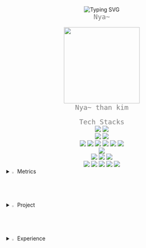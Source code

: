 <div align="center">
  <img src="https://readme-typing-svg.demolab.com?font=Bitcount+Grid+Double&size=30&pause=1000&color=F7526F&background=FFF5E600&center=true&multiline=true&random=true&width=442&height=64&lines=Welcome+nathan`s+World" alt="Typing SVG" />
</div>


<div align="center">
  <code style="color: gray; font-size: 18px;">Nya~</code>
</div><br>

<div align="center">
  <img src="https://github.com/user-attachments/assets/d6976600-796b-4c6c-bcd0-2a2761313bf1" width="200"/>
</div>

<div align="center">
  <code style="color: gray; font-size: 18px;">Nya~ than kim</code>
</div><br>

<div align="center">
  <code style="color: gray; font-size: 18px;">Tech Stacks</code>
</div>

<div align="center">
  <img src="https://img.shields.io/badge/Java-007396?style=plastic&logo=OpenJDK&logoColor=white"/> 
  <img src="https://img.shields.io/badge/JavaScript-F7DF1E?style=plastic&logo=JavaScript&logoColor=black"/>
  <br>
  <img src="https://img.shields.io/badge/Spring-6DB33F?style=plastic&logo=Spring&logoColor=white"/> 
  <img src="https://img.shields.io/badge/Spring_Boot-6DB33F?style=plastic&logo=Spring&logoColor=white"/> 
  <br>
  <img src="https://img.shields.io/badge/MyBatis-005B9F?style=plastic"/> 
  <img src="https://img.shields.io/badge/JPA--Hibernate-59666C?style=plastic&logo=Hibernate&logoColor=white"/> 
  <img src="https://img.shields.io/badge/Lombok-FF6F00?style=plastic&logo=Lombok&logoColor=white"/> 
  <img src="https://img.shields.io/badge/Logback-DC382D?style=plastic"/> 
  <img src="https://img.shields.io/badge/SLF4J-FF9900?style=plastic"/> 
  <img src="https://img.shields.io/badge/Swagger-85EA2D?style=plastic&logo=Swagger&logoColor=white"/>
  <br>
  <img src="https://img.shields.io/badge/MySQL-4479A1?style=plastic&logo=MySQL&logoColor=white"/> 
  <br>
  <img src="https://img.shields.io/badge/Docker-2496ED?style=plastic&logo=Docker&logoColor=white"/> 
  <img src="https://img.shields.io/badge/GCP-4285F4?style=plastic&logo=googlecloud&logoColor=white"/> 
  <img src="https://img.shields.io/badge/GitHub_Actions-2088FF?style=plastic&logo=githubactions&logoColor=white"/> 
  <br>
  <img src="https://img.shields.io/badge/IntelliJ_IDEA-000000?style=plastic&logo=intellijidea&logoColor=white"/> 
  <img src="https://img.shields.io/badge/Eclipse-2C2255?style=plastic&logo=eclipseide&logoColor=white"/> 
  <img src="https://img.shields.io/badge/Postman-FF6C37?style=plastic&logo=Postman&logoColor=white"/> 
  <img src="https://img.shields.io/badge/DBeaver-372923?style=plastic"/> 
  <img src="https://img.shields.io/badge/Git-FF5722?style=plastic&logo=git&logoColor=white"/> 
  <br>
</div>

<details>
<summary>
  <img src="https://raw.githubusercontent.com/Tarikul-Islam-Anik/Animated-Fluent-Emojis/master/Emojis/Hand%20gestures/Eyes.png" alt="Eyes" width="2%" /> Metrics
</summary><br>
  <div align="center">

<img src="https://github-readme-stats.vercel.app/api?username=nathan960307&show_icons=true&theme=tokyonight" alt="GitHub Stats" />

<br>

<img src="https://github-readme-stats.vercel.app/api/top-langs/?username=nathan960307&layout=compact&theme=tokyonight" alt="Top Languages" />

<br>

  <img src="https://github-readme-streak-stats.herokuapp.com/?user=nathan960307&theme=tokyonight" alt="GitHub Streak" />
  </div>
</details>

<details>
<summary>
  <img src="https://raw.githubusercontent.com/Tarikul-Islam-Anik/Animated-Fluent-Emojis/master/Emojis/Hand%20gestures/Eyes.png" alt="Eyes" width="2%" /> Project
</summary><br>
 # Portfolio Projects

---

## 1차 프로젝트 – 카페 메뉴 관리 서비스  
Spring과 MyBatis를 활용해 메뉴 CRUD 기능과 DB 연동을 구현했습니다.  
이를 통해 웹 서비스의 기본 구조와 데이터 흐름을 이해하며 백엔드 개발의 기초를 다질 수 있었습니다.  
[GitHub Repository](https://github.com/prgrms-be-devcourse/NBE5-6-1-Team03)

- **사용 기술**: Spring, MyBatis, JSP, MySQL, Git  
- **담당 역할**: 메뉴 CRUD 기능, DB 연동  

---

## 2차 프로젝트 – TODO-RPG 서비스  
Spring Boot와 JPA 기반으로 목표·할일(Goal/Todo) 관리 기능을 구현하고,  
Thymeleaf 기반 화면과 연동을 담당했습니다.  
기획부터 구현까지의 사이클을 직접 경험하며 객체지향적인 설계와 데이터 처리 감각을 키웠습니다.  
[GitHub Repository](https://github.com/prgrms-be-devcourse/NBE5-6-2-Team04)

- **사용 기술**: Spring Boot, JPA, Thymeleaf, MySQL, Git  
- **담당 역할**: Goal/Todo CRUD 구현, 화면 연동  

---

## 3차 프로젝트 – TODO-RPG 고도화  
기존 서비스를 고도화하며 **달력(Calendar) 기능**을 추가, 날짜 단위로 목표·할일 관리 가능하도록 개선했고,  
프로그래머스/백준 문제 크롤링 기능을 넣어 추천 문제를 TODO에 등록하고 완료 여부 체크도 구현했습니다.  
[GitHub Repository](https://github.com/prgrms-be-devcourse/NBE5-6-3-Team04)

- **사용 기술**: Spring Boot, JPA, Thymeleaf, MySQL, Selenium, Git  
- **담당 역할**: Calendar 기능 구현, 문제 크롤링/등록, Todo 상태 관리  

---

## 4차 최종 프로젝트 – MAPICK (팀장 / 백엔드 총괄)  
지도 기반 커뮤니티 플랫폼 MAPICK 프로젝트에서 **백엔드 팀장(5명)**으로 아키텍처 설계를 진행하고 주요 기능을 개발했습니다.  
JWT + OAuth2 인증 서버와 회원 관련 API를 구현, GCP 환경에 Docker 기반 배포를 수행했으며,  
프론트와 API 통합과 협업을 조율했습니다. 서비스 수준의 백엔드 리딩 경험을 쌓을 수 있었습니다.  
[GitHub Repository](https://github.com/prgrms-web-devcourse-final-project/WEB5_6_GitSunJaeAb_BE)

- **사용 기술**: Spring Boot, JPA, JWT, OAuth2, Docker, GCP, GitHub  
- **담당 역할**: 백엔드 아키텍처 설계, 회원 API/인증 서버 구현, Docker·GCP 배포, 협업 리딩  


</details>

<details>
<summary>
  <img src="https://raw.githubusercontent.com/Tarikul-Islam-Anik/Animated-Fluent-Emojis/master/Emojis/Hand%20gestures/Eyes.png" alt="Eyes" width="2%" /> Experience
</summary><br>
  Programmers Devcourse 5th – Backend Track (2025.02 ~ 2025.08)  
  IBM Korea – System Engineer (2020.12 ~ 2024.08)  
</details>
  

</details>
